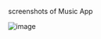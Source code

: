 screenshots of Music App

![image](https://user-images.githubusercontent.com/108880404/222743823-768b6806-4d6e-498c-ac1a-de99992ac54a.png)

